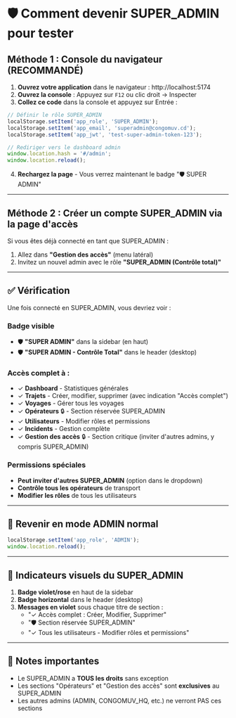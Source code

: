 # 🛡️ Comment devenir SUPER_ADMIN pour tester

## Méthode 1 : Console du navigateur (RECOMMANDÉ)

1. **Ouvrez votre application** dans le navigateur : http://localhost:5174
2. **Ouvrez la console** : Appuyez sur `F12` ou clic droit → Inspecter
3. **Collez ce code** dans la console et appuyez sur Entrée :

```javascript
// Définir le rôle SUPER_ADMIN
localStorage.setItem('app_role', 'SUPER_ADMIN');
localStorage.setItem('app_email', 'superadmin@congomuv.cd');
localStorage.setItem('app_jwt', 'test-super-admin-token-123');

// Rediriger vers le dashboard admin
window.location.hash = '#/admin';
window.location.reload();
```

4. **Rechargez la page** - Vous verrez maintenant le badge "🛡️ SUPER ADMIN"

---

## Méthode 2 : Créer un compte SUPER_ADMIN via la page d'accès

Si vous êtes déjà connecté en tant que SUPER_ADMIN :
1. Allez dans **"Gestion des accès"** (menu latéral)
2. Invitez un nouvel admin avec le rôle **"SUPER_ADMIN (Contrôle total)"**

---

## ✅ Vérification

Une fois connecté en SUPER_ADMIN, vous devriez voir :

### Badge visible
- 🛡️ **"SUPER ADMIN"** dans la sidebar (en haut)
- 🛡️ **"SUPER ADMIN - Contrôle Total"** dans le header (desktop)

### Accès complet à :
- ✓ **Dashboard** - Statistiques générales
- ✓ **Trajets** - Créer, modifier, supprimer (avec indication "Accès complet")
- ✓ **Voyages** - Gérer tous les voyages
- ✓ **Opérateurs** 🔒 - Section réservée SUPER_ADMIN
- ✓ **Utilisateurs** - Modifier rôles et permissions
- ✓ **Incidents** - Gestion complète
- ✓ **Gestion des accès** 🔒 - Section critique (inviter d'autres admins, y compris SUPER_ADMIN)

### Permissions spéciales
- **Peut inviter d'autres SUPER_ADMIN** (option dans le dropdown)
- **Contrôle tous les opérateurs** de transport
- **Modifier les rôles** de tous les utilisateurs

---

## 🔄 Revenir en mode ADMIN normal

```javascript
localStorage.setItem('app_role', 'ADMIN');
window.location.reload();
```

---

## 🎨 Indicateurs visuels du SUPER_ADMIN

1. **Badge violet/rose** en haut de la sidebar
2. **Badge horizontal** dans le header (desktop)
3. **Messages en violet** sous chaque titre de section :
   - "✓ Accès complet : Créer, Modifier, Supprimer"
   - "🛡️ Section réservée SUPER_ADMIN"
   - "✓ Tous les utilisateurs - Modifier rôles et permissions"

---

## 📝 Notes importantes

- Le SUPER_ADMIN a **TOUS les droits** sans exception
- Les sections "Opérateurs" et "Gestion des accès" sont **exclusives** au SUPER_ADMIN
- Les autres admins (ADMIN, CONGOMUV_HQ, etc.) ne verront PAS ces sections
